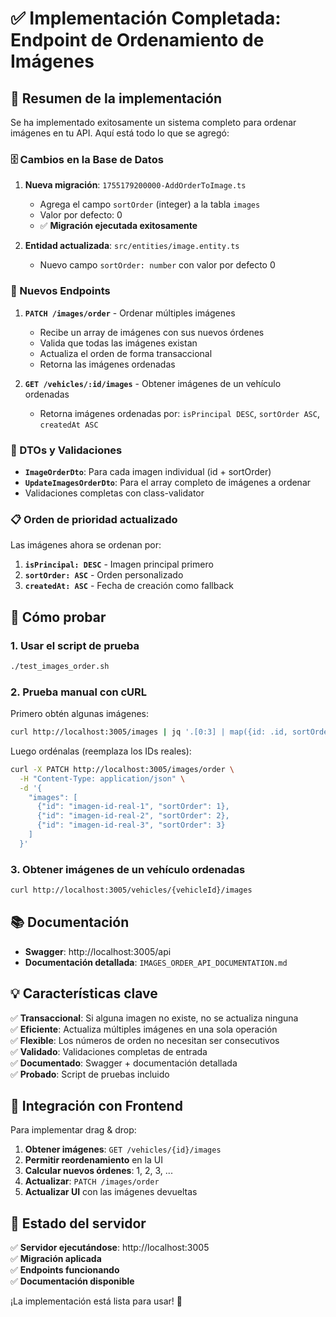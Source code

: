 # ✅ Implementación Completada: Endpoint de Ordenamiento de Imágenes

## 🎯 Resumen de la implementación

Se ha implementado exitosamente un sistema completo para ordenar imágenes en tu API. Aquí está todo lo que se agregó:

### 🗄️ Cambios en la Base de Datos

1. **Nueva migración**: `1755179200000-AddOrderToImage.ts`
   - Agrega el campo `sortOrder` (integer) a la tabla `images`
   - Valor por defecto: 0
   - ✅ **Migración ejecutada exitosamente**

2. **Entidad actualizada**: `src/entities/image.entity.ts`
   - Nuevo campo `sortOrder: number` con valor por defecto 0

### 🚀 Nuevos Endpoints

1. **`PATCH /images/order`** - Ordenar múltiples imágenes
   - Recibe un array de imágenes con sus nuevos órdenes
   - Valida que todas las imágenes existan
   - Actualiza el orden de forma transaccional
   - Retorna las imágenes ordenadas

2. **`GET /vehicles/:id/images`** - Obtener imágenes de un vehículo ordenadas
   - Retorna imágenes ordenadas por: `isPrincipal DESC`, `sortOrder ASC`, `createdAt ASC`

### 📝 DTOs y Validaciones

- **`ImageOrderDto`**: Para cada imagen individual (id + sortOrder)
- **`UpdateImagesOrderDto`**: Para el array completo de imágenes a ordenar
- Validaciones completas con class-validator

### 📋 Orden de prioridad actualizado

Las imágenes ahora se ordenan por:

1. **`isPrincipal: DESC`** - Imagen principal primero
2. **`sortOrder: ASC`** - Orden personalizado
3. **`createdAt: ASC`** - Fecha de creación como fallback

## 🧪 Cómo probar

### 1. Usar el script de prueba

```bash
./test_images_order.sh
```

### 2. Prueba manual con cURL

Primero obtén algunas imágenes:

```bash
curl http://localhost:3005/images | jq '.[0:3] | map({id: .id, sortOrder: .sortOrder // 0})'
```

Luego ordénalas (reemplaza los IDs reales):

```bash
curl -X PATCH http://localhost:3005/images/order \
  -H "Content-Type: application/json" \
  -d '{
    "images": [
      {"id": "imagen-id-real-1", "sortOrder": 1},
      {"id": "imagen-id-real-2", "sortOrder": 2},
      {"id": "imagen-id-real-3", "sortOrder": 3}
    ]
  }'
```

### 3. Obtener imágenes de un vehículo ordenadas

```bash
curl http://localhost:3005/vehicles/{vehicleId}/images
```

## 📚 Documentación

- **Swagger**: http://localhost:3005/api
- **Documentación detallada**: `IMAGES_ORDER_API_DOCUMENTATION.md`

## 💡 Características clave

✅ **Transaccional**: Si alguna imagen no existe, no se actualiza ninguna  
✅ **Eficiente**: Actualiza múltiples imágenes en una sola operación  
✅ **Flexible**: Los números de orden no necesitan ser consecutivos  
✅ **Validado**: Validaciones completas de entrada  
✅ **Documentado**: Swagger + documentación detallada  
✅ **Probado**: Script de pruebas incluido

## 🎨 Integración con Frontend

Para implementar drag & drop:

1. **Obtener imágenes**: `GET /vehicles/{id}/images`
2. **Permitir reordenamiento** en la UI
3. **Calcular nuevos órdenes**: 1, 2, 3, ...
4. **Actualizar**: `PATCH /images/order`
5. **Actualizar UI** con las imágenes devueltas

## 🔄 Estado del servidor

✅ **Servidor ejecutándose**: http://localhost:3005  
✅ **Migración aplicada**  
✅ **Endpoints funcionando**  
✅ **Documentación disponible**

¡La implementación está lista para usar! 🎉
